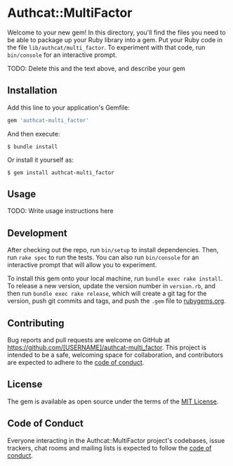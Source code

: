 # Authcat::MultiFactor

Welcome to your new gem! In this directory, you'll find the files you need to be able to package up your Ruby library into a gem. Put your Ruby code in the file `lib/authcat/multi_factor`. To experiment with that code, run `bin/console` for an interactive prompt.

TODO: Delete this and the text above, and describe your gem

## Installation

Add this line to your application's Gemfile:

```ruby
gem 'authcat-multi_factor'
```

And then execute:

    $ bundle install

Or install it yourself as:

    $ gem install authcat-multi_factor

## Usage

TODO: Write usage instructions here

## Development

After checking out the repo, run `bin/setup` to install dependencies. Then, run `rake spec` to run the tests. You can also run `bin/console` for an interactive prompt that will allow you to experiment.

To install this gem onto your local machine, run `bundle exec rake install`. To release a new version, update the version number in `version.rb`, and then run `bundle exec rake release`, which will create a git tag for the version, push git commits and tags, and push the `.gem` file to [rubygems.org](https://rubygems.org).

## Contributing

Bug reports and pull requests are welcome on GitHub at https://github.com/[USERNAME]/authcat-multi_factor. This project is intended to be a safe, welcoming space for collaboration, and contributors are expected to adhere to the [code of conduct](https://github.com/[USERNAME]/authcat-multi_factor/blob/master/CODE_OF_CONDUCT.md).


## License

The gem is available as open source under the terms of the [MIT License](https://opensource.org/licenses/MIT).

## Code of Conduct

Everyone interacting in the Authcat::MultiFactor project's codebases, issue trackers, chat rooms and mailing lists is expected to follow the [code of conduct](https://github.com/[USERNAME]/authcat-multi_factor/blob/master/CODE_OF_CONDUCT.md).
